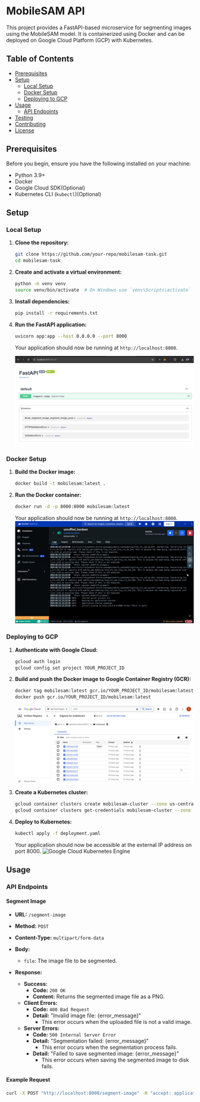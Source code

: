 # MobileSAM API

This project provides a FastAPI-based microservice for segmenting images using the MobileSAM model. It is containerized using Docker and can be deployed on Google Cloud Platform (GCP) with Kubernetes.

## Table of Contents

- [Prerequisites](#prerequisites)
- [Setup](#setup)
   - [Local Setup](#local-setup)
   - [Docker Setup](#docker-setup)
   - [Deploying to GCP](#deploying-to-gcp)
- [Usage](#usage)
   - [API Endpoints](#api-endpoints)
- [Testing](#testing)
- [Contributing](#contributing)
- [License](#license)

## Prerequisites

Before you begin, ensure you have the following installed on your machine:

- Python 3.9+
- Docker
- Google Cloud SDK(Optional)
- Kubernetes CLI (`kubectl`)(Optional)

## Setup

### Local Setup

1. **Clone the repository:**

    ```sh
    git clone https://github.com/your-repo/mobilesam-task.git
    cd mobilesam-task
    ```

2. **Create and activate a virtual environment:**

    ```sh
    python -m venv venv
    source venv/bin/activate  # On Windows use `venv\Scripts\activate`
    ```

3. **Install dependencies:**

    ```sh
    pip install -r requirements.txt
    ```

4. **Run the FastAPI application:**

    ```sh
    uvicorn app:app --host 0.0.0.0 --port 8000
    ```

   Your application should now be running at `http://localhost:8000`.

   ![Fast API application running](Images/fastapi_application.png)
### Docker Setup

1. **Build the Docker image:**

    ```sh
    docker build -t mobilesam:latest .
    ```

2. **Run the Docker container:**

    ```sh
    docker run -d -p 8000:8000 mobilesam:latest
    ```

   Your application should now be running at `http://localhost:8000`.
   ![Docker Container running](Images/docker_container.png)


### Deploying to GCP

1. **Authenticate with Google Cloud:**

    ```sh
    gcloud auth login
    gcloud config set project YOUR_PROJECT_ID
    ```

2. **Build and push the Docker image to Google Container Registry (GCR):**

    ```sh
    docker tag mobilesam:latest gcr.io/YOUR_PROJECT_ID/mobilesam:latest
    docker push gcr.io/YOUR_PROJECT_ID/mobilesam:latest
    ```
   ![Google Cloud Artifactory Registry](Images/gcloud_artifactory.png)


3. **Create a Kubernetes cluster:**

    ```sh
    gcloud container clusters create mobilesam-cluster --zone us-central1-a
    gcloud container clusters get-credentials mobilesam-cluster --zone us-central1-a
    ```

4. **Deploy to Kubernetes:**

   ```sh
   kubectl apply -f deployment.yaml
    ```
   Your application should now be accessible at the external IP address on port 8000.
   ![Google Cloud Kubernetes Engine](Images/gcloud_deployment.png)


## Usage

### API Endpoints

#### Segment Image

- **URL:** `/segment-image`
- **Method:** `POST`
- **Content-Type:** `multipart/form-data`
- **Body:**
   - `file`: The image file to be segmented.


- **Response:**
    - **Success:**
      - **Code:** `200 OK`
      - **Content:** Returns the segmented image file as a PNG.
    - **Client Errors:**
        - **Code:** `400 Bad Request`
        - **Detail:** "Invalid image file: {error_message}"
            - This error occurs when the uploaded file is not a valid image.
    - **Server Errors:**
        - **Code:** `500 Internal Server Error`
        - **Detail:** "Segmentation failed: {error_message}"
            - This error occurs when the segmentation process fails.
        - **Detail:** "Failed to save segmented image: {error_message}"
            - This error occurs when saving the segmented image to disk fails.
#### Example Request

```sh
curl -X POST "http://localhost:8000/segment-image" -H "accept: application/json" -H "Content-Type: multipart/form-data" -F "file=@path_to_your_image.jpg"

